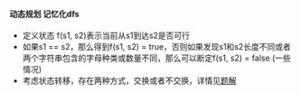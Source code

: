 #### 动态规划 记忆化dfs
* 定义状态 f(s1, s2)表示当前从s1到达s2是否可行
* 如果s1 == s2，那么得到f(s1, s2) = true，否则如果发现s1和s2长度不同或者两个字符串包含的字母种类或数量不同，那么可以断定f(s1, s2) = false (一些情况)
* 考虑状态转移，存在两种方式，交换或者不交换，详情见[题解](https://leetcode-cn.com/problems/scramble-string/solution/rao-luan-zi-fu-chuan-by-leetcode-solutio-8r9t/)
